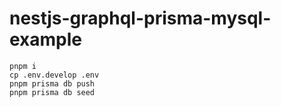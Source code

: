 # nestjs-graphql-prisma-mysql-example

```
pnpm i
cp .env.develop .env
pnpm prisma db push
pnpm prisma db seed
```